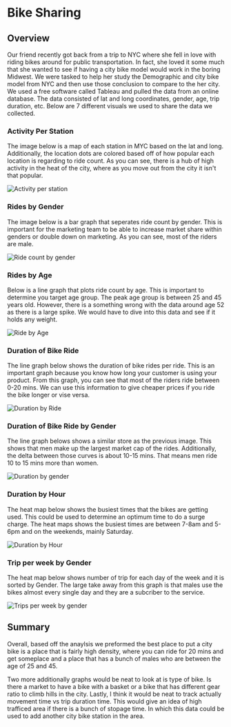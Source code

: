 # Bike Sharing

## Overview 

Our friend recently got back from a trip to NYC where she fell in love with riding bikes around for public transportation. In fact, she loved it some much that she wanted to see if having a city bike model would work in the boring Midwest. We were tasked to help her study the Demographic and city bike model from NYC and then use those conclusion to compare to the her city. We used a free software called Tableau and pulled the data from an online database. The data consisted of lat and long coordinates, gender, age, trip duration, etc. Below are 7 different visuals we used to share the data we collected. 

### Activity Per Station 

The image below is a map of each station in MYC based on the lat and long. Additionally, the location dots are colored based off of how popular each location is regarding to ride count. As you can see, there is a hub of high activity in the heat of the city, where as you move out from the city it isn't that popular. 

![Activity per station](https://github.com/mccoycory/Bike-Sharing-/blob/main/Heatmap%20by%20Station%20.png)

### Rides by Gender

The image below is a bar graph that seperates ride count by gender. This is important for the marketing team to be able to increase market share within genders or double down on marketing. As you can see, most of the riders are male. 

![Ride count by gender](https://github.com/mccoycory/Bike-Sharing-/blob/main/Rides%20by%20Gender.png)

### Rides by Age

Below is a line graph that plots ride count by age. This is important to determine you target age group. The peak age group is between 25 and 45 years old. However, there is a something wrong with the data around age 52 as there is a large spike. We would have to dive into this data and see if it holds any weight. 

![Ride by Age](https://github.com/mccoycory/Bike-Sharing-/blob/main/Rides%20by%20age.png)

### Duration of Bike Ride

The line graph below shows the duration of bike rides per ride. This is an important graph because you know how long your customer is using your product. From this graph, you can see that most of the riders ride between 0-20 mins. We can use this information to give cheaper prices if you ride the bike longer or vise versa. 

![Duration by Ride](https://github.com/mccoycory/Bike-Sharing-/blob/main/Trip%20Duration%20by%20User.png)

### Duration of Bike Ride by Gender

The line graph belows shows a similar store as the previous image. This shows that men make up the largest market cap of the rides. Additionally, the delta between those curves is about 10-15 mins. That means men ride 10 to 15 mins more than women. 

![Duration by gender](https://github.com/mccoycory/Bike-Sharing-/blob/main/Trip%20Duration%20by%20Gender.png)

### Duration by Hour 

The heat map below shows the busiest times that the bikes are getting used. This could be used to determine an optimum time to do a surge charge. The heat maps shows the busiest times are between 7-8am and 5-6pm and on the weekends, mainly Saturday. 

![Duration by Hour](https://github.com/mccoycory/Bike-Sharing-/blob/main/Heatmap%20of%20Hours%20per%20weekday.png)

### Trip per week by Gender

The heat map below shows number of trip for each day of the week and it is sorted by Gender. The large take away from this graph is that males use the bikes almost every single day and they are a subcriber to the service. 

![Trips per week by gender](https://github.com/mccoycory/Bike-Sharing-/blob/main/Heat%20map%20of%20trips%20per%20weekday.png)

## Summary 

Overall, based off the anaylsis we preformed the best place to put a city bike is a place that is fairly high density, where you can ride for 20 mins and get someplace and a place that has a bunch of males who are between the age of 25 and 45.

Two more additionally graphs would be neat to look at is type of bike. Is there a market to have a bike with a basket or a bike that has different gear ratio to climb hills in the city. Lastly, I think it would be neat to track actually movement time vs trip duration time. This would give an idea of high trafficed area if there is a bunch of stopage time. In which this data could be used to add another city bike station in the area. 







